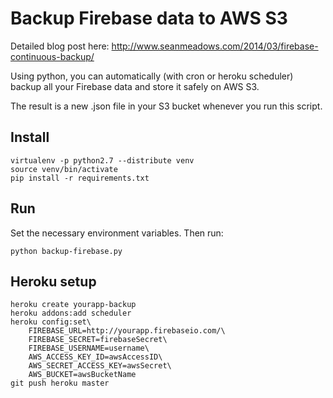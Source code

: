 Backup Firebase data to AWS S3
==============================

Detailed blog post here: http://www.seanmeadows.com/2014/03/firebase-continuous-backup/

Using python, you can automatically (with cron or heroku scheduler) backup all
your Firebase data and store it safely on AWS S3.

The result is a new .json file in your S3 bucket whenever you run this script.

Install
-------

    virtualenv -p python2.7 --distribute venv
    source venv/bin/activate
    pip install -r requirements.txt

Run
---

Set the necessary environment variables. Then run:

    python backup-firebase.py

Heroku setup
---------------------

    heroku create yourapp-backup
    heroku addons:add scheduler
    heroku config:set\
        FIREBASE_URL=http://yourapp.firebaseio.com/\
        FIREBASE_SECRET=firebaseSecret\
        FIREBASE_USERNAME=username\
        AWS_ACCESS_KEY_ID=awsAccessID\
        AWS_SECRET_ACCESS_KEY=awsSecret\
        AWS_BUCKET=awsBucketName
    git push heroku master

